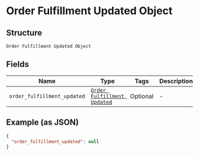 
# Order Fulfillment Updated Object

## Structure

`Order Fulfillment Updated Object`

## Fields

| Name | Type | Tags | Description |
|  --- | --- | --- | --- |
| `order_fulfillment_updated` | [`Order Fulfillment Updated`](../../doc/models/order-fulfillment-updated.md) | Optional | - |

## Example (as JSON)

```json
{
  "order_fulfillment_updated": null
}
```

